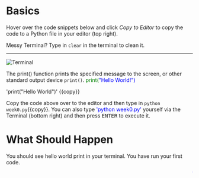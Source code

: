 # Basics
Hover over the code snippets below and click *Copy to Editor* to copy the code to a Python file in your editor (top right).

Messy Terminal? Type in `clear` in the terminal to clean it.

<hr>

![Terminal](./assets/HelloWorld.png)

The print() function prints the specified message to the screen, or other standard output device ```print()```. <span style="color:green">print(</span><span style="color:blue">"Hello World!")</span>

'print("Hello World")' {{copy}}

Copy the code above over to the editor and then type in 
`python week0.py`{{copy}}. You can also type <span style="color:blue">'python week0.py'</span> yourself via the Terminal (bottom right) and then press <kbd>ENTER</kbd> to execute it.


# What Should Happen
You should see hello world print in your terminal. You have run your first code.

<marquee style='color: blue;'><b>Yay you've completed part 1!</b></marquee>
